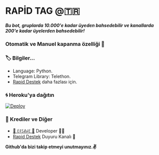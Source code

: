 # RAPİD TAG @🇹🇷
_**Bu bot, gruplarda 10.000'e kadar üyeden bahsedebilir ve kanallarda 200'e kadar üyelerden bahsedebilir!**_
### Otomatik ve Manuel kapanma özelliği 🤗

### 🏷 Bilgiler... 
- Language: Python.
- Telegram Library: Telethon.
- [Rapid Destek](https://t.me/RapidDestek) daha fazlası için. 

### 🌀 Heroku'ya dağıtın
[![Deploy](https://www.herokucdn.com/deploy/button.svg)](https://heroku.com/deploy?template=https://github.com/Vonaista/RapidTagBot)

### 🎯 Krediler ve Diğer
- [👑 ꏂꊰꇙꋬꈤꏂ 👑](https://t.me/EfsaneLions) Developer 👨‍💻
- [Rapid Destek](https://t.me/RapidDestek) Duyuru Kanalı 📣

**Github'da bizi takip etmeyi unutmayınız.✌️**
